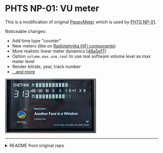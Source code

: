 # PHTS NP-01: VU meter

This is a modification of original [PeppyMeter] which is used by [PHTS NP-01].

Noticeable changes:

- Add time type "counter"
- New meters (like on [Radiotehnika HiFi components][radiotehnika])
- More realistic linear meter dynamics [[48a5ef7](https://github.com/phts/NP-01_vu-meter/commit/48a5ef7875ec6d82e621b7e395d40f120651bfad)]
- Option `volume.max.use.real` to use real software volume level as max meter level
- Render bitrate, year, track number
- [...and more][commits]

<img src="./docs/demo.jpg" width="300">

---

<details>
<summary>README from original repo</summary>

## Picasso Edition 2024.02.10

- Moved a screen update functionality to the main event loop
- Removed redundant animation threads
- Redesigned meter folders structure. Introduced naming convention for meter folders.

## Malevich Edition 2024.01.08

- Introduced a parameter which allows to switch random meters programmatically

## Kandinsky Edition 2023.07.30

- Implemented new linear meter movement directions (top-bottom, center-edges, edges-center)
- Implemented knob based linear meter (indicator.type = single)
- Added four new meters of the medium size (chillout, fantasy, relax, steam-punk). The meters use AI generated backgrounds.

## Marc Edition 2023.03.21

- Fixed HTTP output for VU Meter screensaver
- Eliminated lag in multiple VU Meter types running concurrently

## Signac Edition 2022.10.16

- Refactored the algorithms for circular and linear meters
- The changes allow to create vertical linear and circular meters
- The circular meter range can be more than 180 degrees now
- Fixed rendering issues for several default meters

## Renoir Edition 2021.07.17

- PeppyMeter can send HTTP requests with volume data to remote web servers
- PeppyMeter can receive HTTP requests and display volume data from those requests
- Added cache for needle sprites. It makes transition from one meter to another much faster. It also fixed the Pygame/SDL memory leak
- Implemented ability to embed PeppyMeter to larger screens
- New configuration parameter enables exit on touch event

## Hiroshige Edition 2021.04.18

- Now the meters to display can be defined as a comma separated names
- It's possible to enable/disable Double Buffering in the configuration file

## Hokusai Edition 2020.11.15

- Added 8 new meters to the large, medium and small groups.
- Added new group 'wide' with resolution 1280x400px. The group has 8 new meters.

## Constable Edition 2020.08.08

- Refactored the named pipe data source functionality. The meters became responsive
- Eliminated the startup delays
- Introduced the smooth buffer which helped to make all indicator animations smooth.
- Improved the meters' performance. Now the meters add about 7% to the CPU usage
- Added file logging

## Hogarth Edition 2020.04.27

- Fixed the issues with the testing data sources (sine, saw etc)

## Durer Edition 2018.01.26

New features:

- Fixed 'Display' output. If disabled it will be possible to output signal to a hardware only. No UI will be displaied in this case.
- Added 'PWM' output. It will allow to use LEDs and gas tubes as a hardware VU Meters.

## El Greco Edition 2018.11.12

New features:

- Added new native resolution 800x480px

## Goya Edition 2018.10.14

New features:

- Modified named pipe data source to leverage peppyalsa ALSA plugin instead of file ALSA plugin

## Vermeer Edition 2018.05.28

New features:

- Added new native resolution 320x240px
- Redesigned volume data extraction from named pipe
- Handling of data input from different audio players through ALSA file plugin
- Implemented support for output to Serial Interafce and I2C interface

## Michelangelo Edition 2016.09.05

PeppyMeter is a software VU Meter written in Python. It was originally developped as the new 'VU Meter' screensaver for [Peppy Player](https://github.com/project-owner/Peppy.doc/wiki). With minor modifications it became a stand-alone application.
PeppyMeter gets audio data from media players (e.g. mpd) via fifo and displays current volume level in a Graphical User Interface
in a form of traditional VU Meter.

</details>

[peppymeter]: https://github.com/project-owner/PeppyMeter
[phts np-01]: https://tsaryk.com/NP-01
[commits]: https://github.com/phts/NP-01_vu-meter/commits/master
[radiotehnika]: https://ldsound.info/wp-content/uploads/2019/11/radiotehnika-mp7301s-ldsound.ru-3.jpg
